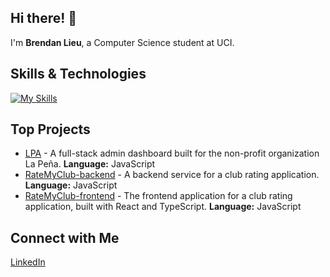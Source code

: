 ## Hi there! 👋

I'm **Brendan Lieu**, a Computer Science student at UCI.

## Skills & Technologies
[![My Skills](https://skillicons.dev/icons?i=react,ts,js,nodejs,nextjs,express,prisma,py&perline=8)](https://skillicons.dev)


## Top Projects
- [LPA](https://github.com/ctc-uci/lpa) - A full-stack admin dashboard built for the non-profit organization La Peña. **Language:** JavaScript
- [RateMyClub-backend](https://github.com/brelieu05/RateMyClub-backend) - A backend service for a club rating application. **Language:** JavaScript
- [RateMyClub-frontend](https://github.com/brelieu05/RateMyClub-frontend) - The frontend application for a club rating application, built with React and TypeScript. **Language:** JavaScript

## Connect with Me

[LinkedIn](https://www.linkedin.com/in/blieu/)
